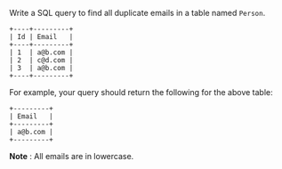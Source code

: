 Write a SQL query to find all duplicate emails in a table named `Person`.

    
    
    +----+---------+
    | Id | Email   |
    +----+---------+
    | 1  | a@b.com |
    | 2  | c@d.com |
    | 3  | a@b.com |
    +----+---------+
    

For example, your query should return the following for the above table:

    
    
    +---------+
    | Email   |
    +---------+
    | a@b.com |
    +---------+
    

**Note** : All emails are in lowercase.


